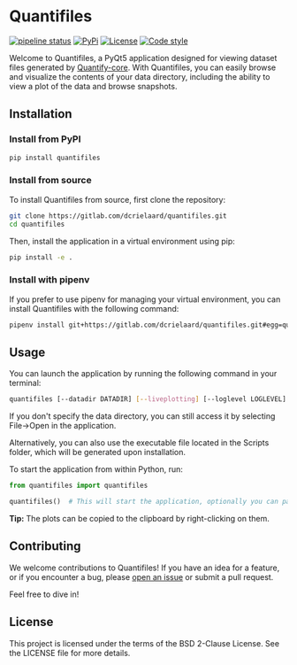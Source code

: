 # Quantifiles

[![pipeline status](https://gitlab.com/dcrielaard/quantifiles/badges/main/pipeline.svg)](https://gitlab.com/dcrielaard/quantifiles/-/commits/main) 
[![PyPi](https://img.shields.io/pypi/v/quantifiles.svg)](https://pypi.org/pypi/quantifiles)
[![License](https://img.shields.io/badge/License-BSD_2--Clause-blue.svg)](https://opensource.org/licenses/BSD-2-Clause)
[![Code style](https://img.shields.io/badge/code%20style-black-000000.svg)](https://github.com/psf/black)

Welcome to Quantifiles, a PyQt5 application designed for viewing dataset files generated by [Quantify-core](https://gitlab.com/quantify-os/quantify-core/). With Quantifiles, you can easily browse and visualize the contents of your data directory, including the ability to view a plot of the data and browse snapshots.

## Installation

### Install from PyPI

```bash
pip install quantifiles
```

### Install from source

To install Quantifiles from source, first clone the repository:

```bash
git clone https://gitlab.com/dcrielaard/quantifiles.git
cd quantifiles
```

Then, install the application in a virtual environment using pip:
```bash
pip install -e .
```

### Install with pipenv

If you prefer to use pipenv for managing your virtual environment, you can install Quantifiles with the following command:

```bash
pipenv install git+https://gitlab.com/dcrielaard/quantifiles.git#egg=quantifiles
```

## Usage

You can launch the application by running the following command in your terminal:

```bash
quantifiles [--datadir DATADIR] [--liveplotting] [--loglevel LOGLEVEL]
```

If you don't specify the data directory, you can still access it by selecting File->Open in the application.

Alternatively, you can also use the executable file located in the Scripts folder, which will be generated upon installation.

To start the application from within Python, run:

```python
from quantifiles import quantifiles

quantifiles()  # This will start the application, optionally you can pass the data directory as an argument.
```

**Tip:** The plots can be copied to the clipboard by right-clicking on them.

## Contributing

We welcome contributions to Quantifiles! If you have an idea for a feature, or if you encounter a bug, please [open an issue](https://gitlab.com/dcrielaard/quantifiles/issues/new) or submit a pull request.

Feel free to dive in!

## License
This project is licensed under the terms of the BSD 2-Clause License. See the LICENSE file for more details.
